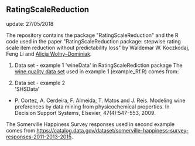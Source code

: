 ## RatingScaleReduction
update: 27/05/2018

The repository contains the package "RatingScaleReduction" and the R code used in the paper "RatingScaleReduction package: stepwise
rating scale item reduction without predictability loss" by Waldemar W. Koczkodaj, Feng Li and [Alicja Wolny–Dominiak](https://woali.github.io/rphdstatistics/).

1. Data set - example 1
'wineData' in RatingScaleRediction package
The [wine quality data set](https://archive.ics.uci.edu/ml/datasets/Wine+Quality) used in example 1 (example_Rf.R) comes from:

2. Data set - example 2\
'SHSData'
* P. Cortez, A. Cerdeira, F. Almeida, T. Matos and J. Reis. 
Modeling wine preferences by data mining from physicochemical properties. In Decision Support Systems, Elsevier, 47(4):547-553, 2009.

The Somerville Happiness Survey responses used in second example comes from https://catalog.data.gov/dataset/somerville-happiness-survey-responses-2011-2013-2015.

